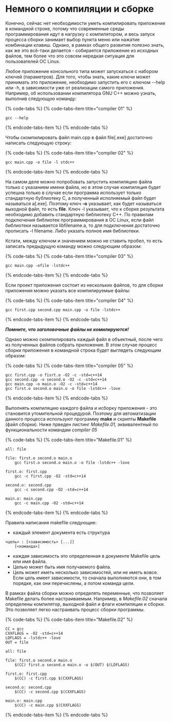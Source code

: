 # Немного о компиляции и сборке

Конечно, сейчас нет необходимости уметь компилировать приложение в командной строке, потому что современные среды программирования идут в нагрузку с компилятором, и весь запуск процесса сборки занимает выбор пункта меню или нажатие комбинации клавиш. Однако, в рамках общего развития полезно знать, как же это всё-таки делается - собирается приложение из исходных файлов, тем более что это совсем нередкая ситуация для пользователей ОС Linux.

Любое приложение консольного типа может запускаться с набором ключей \(параметров\). Для того, чтобы знать, какие ключи может принимать это приложение, необходимо запустить его с ключом --help или -h, в зависимости уже от реализации самого приложения. Например, об использовании компилятора GNU C++ можно узнать, выполнив следующую команду:

{% code-tabs %}
{% code-tabs-item title="compiler 01" %}
```text
gcc --help
```
{% endcode-tabs-item %}
{% endcode-tabs %}

Чтобы скомпилировать файл main.cpp в файл file\[.exe\]  достаточно написать следующую строку:

{% code-tabs %}
{% code-tabs-item title="compiler 02" %}
```text
gcc main.cpp -o file -l stdc++
```
{% endcode-tabs-item %}
{% endcode-tabs %}

На самом деле можно попробовать запустить компиляцию файла только с указанием имени файла, но в этом случае компиляция будет успешна только в случае если программа использует только стандартную бублиотеку С, а полученный исполняемый файл будет называться a\[.exe\]. Поэтому ключ **-o** указывает, как будет называться выходной файл, то есть **file**. Ключ -l указывает, что к сборке результата необходимо добавить стандартную библиотеку С++. По правилам подключения библиотек программирования в ОС Linux, если файл библиотеки называется libfilename.a, то для подключения достаточно прописать -l filename. Либо указать полное имя библиотеки.

Кстати, между ключом и значением можно не ставить пробел, то есть записать предыдущую команду можно следующим образом:

{% code-tabs %}
{% code-tabs-item title="compiler 03" %}
```text
gcc main.cpp -ofile -lstdc++
```
{% endcode-tabs-item %}
{% endcode-tabs %}

Если проект приложения состоит из нескольких файлов, то для сборки приложения можно указать все компилируемые файлы:

{% code-tabs %}
{% code-tabs-item title="compiler 04" %}
```text
gcc first.cpp second.cpp main.cpp -o file -lstdc++
```
{% endcode-tabs-item %}
{% endcode-tabs %}

_**Помните, что заголовочные файлы не комилируются!**_

Однако можно скомпилировать каждый файл в объектный, после чего из полученных файлов собрать приложение. В этом случае процесс сборки приложения в командной строка будет выглядеть следующим образом:

{% code-tabs %}
{% code-tabs-item title="compiler 05" %}
```text
gcc first.cpp -o fisrt.o -O2 -c -std=c++14
gcc second.cpp -o second.o -O2 -c -std=c++14
gcc main.cpp -o main.o -O2 -c -std=c++14
gcc first.o second.o main.o -o file -lstdc++ -love
```
{% endcode-tabs-item %}
{% endcode-tabs %}

Выполнять компиляцию каждого файла и исборку приложения - это становится утомительной процедурой. Поэтому для автоматизации данного процесса используют программу **make** и скрипты **Makefile** \(файл сборки\). Ниже прведен листинг _Makefile.01,_ эквивалентный по функциональности командам _compiler 05_

{% code-tabs %}
{% code-tabs-item title="Makefile.01" %}
```text
all: file

file: first.o second.o main.o
    gcc first.o second.o main.o -o file -lstdc++ -love
    
first.o: first.cpp
    gcc -c first.cpp -O2 -std=c++14

second.o: second.cpp
    gcc -c second.cpp -O2 -std=c++14

main.o: main.cpp
    gcc -c main.cpp -O2 -std=c++14

```
{% endcode-tabs-item %}
{% endcode-tabs %}

Правила написания makefile следующие:

* каждый элемент документа есть структура 

```text
<цель> : [<зависимость> [...]]
    [<команда>]
```

* каждая зависимость это определенная в документе Makefile цель или имя файла.
* Целью может быть имя получаемого файла.
* Цель может иметь несколько зависимостей, или не иметь вовсе. Если цель имеет зависимости, то сначала выполняются они, в том порядке, как они перечислены, а потом команда цели.

В рамках файла сборки можно определять переменные, что позволяет Makefile делать более настраиваемым. Например, в _Makefile.02_ сначала определены компилятор, выходной файл и флаги компиляции и сборки. Это позволяет легко настраивать процесс сборки программы.

{% code-tabs %}
{% code-tabs-item title="Makefile.02" %}
```text
CC = gcc
CXXFLAGS = -O2 -std=c++14
LDFLAGS = -lstdc++ -love
OUT = file

all: file

file: first.o second.o main.o
    $(CC) first.o second.o main.o -o $(OUT) $(LDFLAGS)
    
first.o: first.cpp
    $(CC) -c first.cpp $(CXXFLAGS)

second.o: second.cpp
    $(CC) -c second.cpp $(CXXFLAGS)

main.o: main.cpp
    $(CC) -c main.cpp $(CXXFLAGS)
```
{% endcode-tabs-item %}
{% endcode-tabs %}




